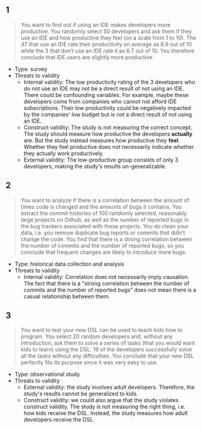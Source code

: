 ## 1

> You want to find out if using an IDE makes developers more productive. You randomly select 50 developers and ask them if they use an IDE and how productive they feel (on a scale from 1 to 10). The 47 that use an IDE rate their productivity on average as 6.9 out of 10 while the 3 that don’t use an IDE rate it as 6.7 out of 10. You therefore conclude that IDE users are slightly more productive.

- Type: survey
- Threats to validity
  - Internal validity: The low productivity rating of the 3 developers who do not use an IDE may not be a direct result of not using an IDE. There could be confounding variables. For example, maybe these developers come from companies who cannot not afford IDE subscriptions. Their low productivity could be negatively impacted by the companies' low budget but is not a direct result of not using an IDE.
  - Construct validity: The study is not measuring the correct concept. The study should measure how productive the developers **actually** are. But the study instead measures how productive they **feel**. Whether they feel productive does not necessarily indicate whether they actually work productively.
  - External validity: The low-productive group consists of only 3 developers, making the study's results un-generalizable.

## 2

> You want to analyze if there is a correlation between the amount of times code is changed and the amounts of bugs it contains. You extract the commit histories of 100 randomly selected, reasonably large projects on Github, as well as the number of reported bugs in the bug trackers associated with these projects. You do clean your data, i.e. you remove duplicate bug reports or commits that didn’t change the code. You find that there is a strong correlation between the number of commits and the number of reported bugs, so you conclude that frequent changes are likely to introduce more bugs.

- Type: historical data collection and analysis
- Threats to validity
  - Internal validity: Correlation does not necessarily imply causation. The fact that there is a "strong correlation between the number of commits and the number of reported bugs" does not mean there is a casual relationship between them.


## 3

> You want to test your new DSL can be used to teach kids how to program. You select 20 random developers and, without any introduction, ask them to solve a series of tasks (that you would want kids to learn) using the DSL. 19 of the developers successfully solve all the tasks without any difficulties. You conclude that your new DSL perfectly fits its purpose since it was very easy to use.

- Type: observational study
- Threats to validity
  - External validity: the study involves adult developers. Therefore, the study's results cannot be generalized to kids.
  - Construct validity: we could also argue that the study violates construct validity. The study is not measuring the right thing, i.e. how kids receive the DSL. Instead, the study measures how adult developers receive the DSL.